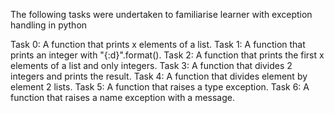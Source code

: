 The following tasks were undertaken to familiarise learner with exception handling in python

Task 0: A function that prints x elements of a list.
Task 1: A function that prints an integer with "{:d}".format().
Task 2: A function that prints the first x elements of a list and only integers.
Task 3: A function that divides 2 integers and prints the result.
Task 4: A function that divides element by element 2 lists.
Task 5: A function that raises a type exception.
Task 6: A function that raises a name exception with a message.
